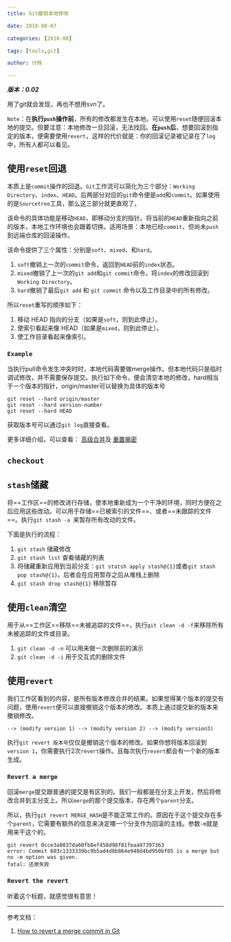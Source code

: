 ```yaml
---
title: Git撤销本地修改

date: 2018-08-07

categories: [2018-08]

tags: [tools,git]

author: 付辉

---
```


***版本：0.02***

用了git就会发现，再也不想用svn了。

`Note`：在**执行`push`操作前**，所有的修改都发生在本地，可以使用`reset`随便回滚本地的提交。但要注意：本地修改一旦回滚，无法找回。**在`push`后**，想要回滚到指定的版本，便需要使用`revert`，这样的代价就是：你的回滚记录被记录在了`log`中，所有人都可以看见。

## 使用`reset`回退

本质上是`commit`操作的回退。`Git`工作流可以简化为三个部分：`Working Directory`、`index`、`HEAD`。后两部分对应的`git`命令便是`add`和`commit`。如果使用的是`Sourcetree`工具，那么这三部分就更直观了。

该命令的具体功能是移动`HEAD`，即移动分支的指针。将当前的`HEAD`重新指向之前的版本，本地工作环境也会跟着切换。适用场景：本地已经`commit`，但尚未`push`到远端仓库的回滚操作。

该命令提供了三个属性：分别是`soft`、`mixed`、和`hard`。
1. `soft`撤销上一次的`commit`命令，返回到`HEAD`前的`index`状态。
2. `mixed`撤销了上一次的`git add`和`git commit`命令，将`index`的修改回滚到`Working Directory`。
3. `hard`撤销了最后`git add` 和 `git commit` 命令以及工作目录中的所有修改。

所以`reset`重写的顺序如下：
1. 移动 HEAD 指向的分支（如果是`soft`，则到此停止）。
2. 使索引看起来像 HEAD（如果是`mixed`，则到此停止）。
3. 使工作目录看起来像索引。

### `Example`
当执行pull命令发生冲突时时，本地代码需要做merge操作。但本地代码只是临时调试修改，并不需要保存提交。执行如下命令，便会清空本地的修改，hard相当于一个版本的指针，origin/master可以替换为具体的版本号
```git
git reset --hard origin/master
git reset --hard version-number
git reset --hard HEAD
```
获取版本号可以通过`git log`直接查看。

更多详细介绍，可以查看： [高级合并](https://git-scm.com/book/zh/v2/Git-%E5%B7%A5%E5%85%B7-%E9%AB%98%E7%BA%A7%E5%90%88%E5%B9%B6)及 [重置揭密](https://git-scm.com/book/zh/v2/Git-%E5%B7%A5%E5%85%B7-%E9%87%8D%E7%BD%AE%E6%8F%AD%E5%AF%86)

## `checkout`


## `stash`储藏

将==工作区==的修改进行存储，使本地重新成为一个干净的环境，同时方便在之后应用这些改动。可以用于存储==已被索引的文件==、或者==未跟踪的文件==。执行`git stash -a `来暂存所有改动的文件。

下面是执行的流程：

1. `git stash` 储藏修改
2. `git stash list` 查看储藏的列表
3. 将储藏重新应用到当前分支：`git statsh apply stash@{1}`或者`git stash pop stash@{1}`。后者会在应用暂存之后从堆栈上删除
4. `git stash drop stash@{1}` 移除暂存

## 使用`clean`清空

用于从==工作区==移除==未被追踪的文件==，执行`git clean -d -f`来移除所有未被追踪的文件或目录。

1. `git clean -d -n` 可以用来做一次删除前的演示
2. `git clean -d -i` 用于交互式的删除文件

## 使用`revert`

我们工作区看到的内容，是所有版本修改合并的结果。如果觉得某个版本的提交有问题，使用`revert`便可以直接撤销这个版本的修改。本质上通过提交新的版本来撤销修改。

```
--> (modify version 1) --> (modify version 2) --> (modify version3)
```

执行`git revert 版本号`仅仅是撤销这个版本的修改。如果你想将版本回滚到`version 1`，你需要执行2次`revert`操作。且每次执行`revert`都会有一个新的版本生成。

### `Revert a merge`

回滚`merge`提交跟普通的提交是有区别的。我们一般都是在分支上开发，然后将修改合并到主分支上。所以`merge`的那个提交版本，存在两个`parent`分支。

所以，执行`git revert MERGE_HASH`是不能正常工作的。原因在于这个提交存在多个`parent`，它需要有额外的信息来决定哪一个分支作为回滚的主线。参数`-m`就是用来干这个的。


```
git revert 0cce3a0837da60fb8ef458d98f81feaa97397363
error: Commit 603c1333339bc9b5ad4d8b864e948d4bd950bf05 is a merge but no -m option was given.
fatal: 还原失败
```

### `Revert the revert`

听着这个标题，就感觉很有意思！

---


参考文档：

1. [How to revert a merge commit in Git](https://www.johbo.com/2016/how-to-revert-a-merge-commit-in-git.html)

